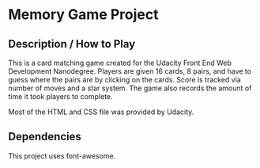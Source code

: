 # Memory Game Project



## Description / How to Play

This is a card matching game created for the Udacity Front End Web Development Nanodegree.
Players are given 16 cards, 8 pairs, and have to guess where the pairs are by clicking on the cards. Score is tracked via number of moves and a star system.
The game also records the amount of time it took players to complete. 

Most of the HTML and CSS file was provided by Udacity.

## Dependencies

This project uses font-awesome.
